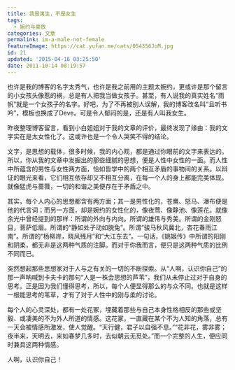 ```yaml
---
title: 我是男生，不是女生
tags:
  - 婉约与豪放
categories: 文章
permalink: im-a-male-not-female
featureImage: https://cat.yufan.me/cats/054356JoM.jpg
id: 21
updated: '2015-04-16 03:25:50'
date: 2011-10-14 08:19:57
---
```


也许是我的博客的名字太秀气，也许是我之前用的主题太婉约，更或许是那个留言的小女孩头像惹的祸，总是有人把我当做女孩子。甚至，有人说我的真实姓名“雨帆”就是一个女孩子的名字。好吧，为了不再被别人误解，我的博客改名叫“且听书吟”，模板也换成了Deve。可是令人郁闷的是，还是有人叫我女生。

昨夜整理博客留言，看到小白姐姐对于我的文章的评价，最终发现了缘由：我的文字实在是太女性化了。这或许也是一个令人哭笑不得的结论。

<!--more-->

文字，是思想的载体，很多时候，我的内心观，都是通过你眼前的文字来表达的。所以，你从我的文章中发掘出的那些细腻的思想，便是人性中女性的一面。而人性中所蕴含的男性与女性两方面，恰如哲学中的两个相互矛盾的事物间的关系。以辩证的眼光来看，它们相互依存却又不相互分离，在每一个人的身上都能完美体现。就像猛虎与蔷薇，一切的和谐之美便存在于矛盾之中。

其实，每个人内心的思想都含有两方面；其一是男性化的，苍鹰、怒马、瀑布便是他的代言词；而另一方面，却是婉约的女性化的，像夜莺、像静池、像莲花。就像余光中曾经提到的那样：所谓的外向与内向。所谓的雄伟与秀美。所谓的金刚怒目，菩萨低眉。所谓的“静如处子动如脱兔”。所谓“骏马秋风冀北，杏花春雨江南”。所谓的“杨柳岸，晓风残月”和“大江东去”。一句话，《姚姬传》中所谓的阳刚和阴柔，都无非是这两种气质的注脚。而对于你我而言，便只是这两种气质的比例不同而已。

突然想起那些思想家对于人与之有关的一切的不断探索。从“人啊，认识你自己”的那一声呐喊到卡夫卡的那句“人是一株会思想的芦苇”，我们从未停止过对于自身的思考。正是因为我们懂得思考，所以，每个人便显得那么的与众不同。也就是这样一根能思考的苇草，才有了对于人性中的刚与柔的讨论。

每个人的心灵深处，都有一处花冢，埋藏着那些与自己本身性格相反的那些或坚毅、或凄美的不为外人所道的情感。这花冢，一直藏在某个不为人知的角落，总有一天会被情感所激发，使人觉醒。“天行健，君子以自强不息。”“花非花，雾非雾；夜半来，天明去，来如春梦几多时，去似朝云无觅处。”而一个完整的人生，便应同时兼具这两种情感。

人啊，认识你自己！

